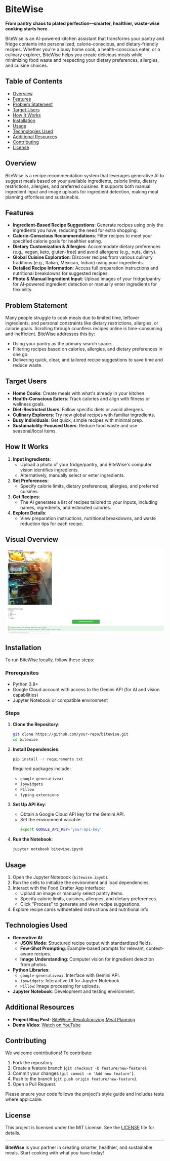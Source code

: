 # BiteWise

**From pantry chaos to plated perfection—smarter, healthier, waste-wise cooking starts here.**

BiteWise is an AI-powered kitchen assistant that transforms your pantry and fridge contents into personalized, calorie-conscious, and dietary-friendly recipes. Whether you're a busy home cook, a health-conscious eater, or a culinary explorer, BiteWise helps you create delicious meals while minimizing food waste and respecting your dietary preferences, allergies, and cuisine choices.

## Table of Contents
- [Overview](#overview)
- [Features](#features)
- [Problem Statement](#problem-statement)
- [Target Users](#target-users)
- [How It Works](#how-it-works)
- [Installation](#installation)
- [Usage](#usage)
- [Technologies Used](#technologies-used)
- [Additional Resources](#additional-resources)
- [Contributing](#contributing)
- [License](#license)

## Overview
BiteWise is a recipe recommendation system that leverages generative AI to suggest meals based on your available ingredients, calorie limits, dietary restrictions, allergies, and preferred cuisines. It supports both manual ingredient input and image uploads for ingredient detection, making meal planning effortless and sustainable.

## Features
- **Ingredient-Based Recipe Suggestions**: Generate recipes using only the ingredients you have, reducing the need for extra shopping.
- **Calorie-Conscious Recommendations**: Filter recipes to meet your specified calorie goals for healthier eating.
- **Dietary Customization & Allergies**: Accommodate dietary preferences (e.g., vegan, keto, gluten-free) and avoid allergens (e.g., nuts, dairy).
- **Global Cuisine Exploration**: Discover recipes from various culinary traditions (e.g., Italian, Mexican, Indian) using your ingredients.
- **Detailed Recipe Information**: Access full preparation instructions and nutritional breakdowns for suggested recipes.
- **Photo & Manual Ingredient Input**: Upload images of your fridge/pantry for AI-powered ingredient detection or manually enter ingredients for flexibility.

## Problem Statement
Many people struggle to cook meals due to limited time, leftover ingredients, and personal constraints like dietary restrictions, allergies, or calorie goals. Scrolling through countless recipes online is time-consuming and inefficient. BiteWise addresses this by:
- Using your pantry as the primary search space.
- Filtering recipes based on calories, allergies, and dietary preferences in one go.
- Delivering quick, clear, and tailored recipe suggestions to save time and reduce waste.

## Target Users
- **Home Cooks**: Create meals with what's already in your kitchen.
- **Health-Conscious Eaters**: Track calories and align with fitness or wellness goals.
- **Diet-Restricted Users**: Follow specific diets or avoid allergens.
- **Culinary Explorers**: Try new global recipes with familiar ingredients.
- **Busy Individuals**: Get quick, simple recipes with minimal prep.
- **Sustainability-Focused Users**: Reduce food waste and use seasonal/local items.

## How It Works
1. **Input Ingredients**:
   - Upload a photo of your fridge/pantry, and BiteWise's computer vision identifies ingredients.
   - Alternatively, manually select or enter ingredients.
2. **Set Preferences**:
   - Specify calorie limits, dietary preferences, allergies, and preferred cuisines.
3. **Get Recipes**:
   - The AI generates a list of recipes tailored to your inputs, including names, ingredients, and estimated calories.
4. **Explore Details**:
   - View preparation instructions, nutritional breakdowns, and waste reduction tips for each recipe.
## Visual Overview
![BiteWise Flow](image_2025-04-20_17-47-05.png)


## Installation
To run BiteWise locally, follow these steps:

### Prerequisites
- Python 3.8+
- Google Cloud account with access to the Gemini API (for AI and vision capabilities)
- Jupyter Notebook or compatible environment

### Steps
1. **Clone the Repository**:
   ```bash
   git clone https://github.com/your-repo/bitewise.git
   cd bitewise
   ```

2. **Install Dependencies**:
   ```bash
   pip install -r requirements.txt
   ```
   Required packages include:
   - `google-generativeai`
   - `ipywidgets`
   - `Pillow`
   - `typing-extensions`

3. **Set Up API Key**:
   - Obtain a Google Cloud API key for the Gemini API.
   - Set the environment variable:
     ```bash
     export GOOGLE_API_KEY='your-api-key'
     ```

4. **Run the Notebook**:
   ```bash
   jupyter notebook bitewise.ipynb
   ```

## Usage
1. Open the Jupyter Notebook (`bitewise.ipynb`).
2. Run the cells to initialize the environment and load dependencies.
3. Interact with the Food Crafter App interface:
   - Upload an image or manually select pantry items.
   - Specify calorie limits, cuisines, allergies, and dietary preferences.
   - Click "Process" to generate and view recipe suggestions.
4. Explore recipe cards withdetailed instructions and nutritional info.

## Technologies Used
- **Generative AI**:
  - **JSON Mode**: Structured recipe output with standardized fields.
  - **Few-Shot Prompting**: Example-based prompts for relevant, context-aware recipes.
  - **Image Understanding**: Computer vision for ingredient detection from photos.
- **Python Libraries**:
  - `google-generativeai`: Interface with Gemini API.
  - `ipywidgets`: Interactive UI for Jupyter Notebook.
  - `Pillow`: Image processing for uploads.
- **Jupyter Notebook**: Development and testing environment.

## Additional Resources
- **Project Blog Post**: [BiteWise: Revolutionizing Meal Planning](https://medium.com/@srastegarnia/bitewise-revolutionizing-meal-planning-with-your-ai-kitchen-assistant-fa76724b6ce9)
- **Demo Video**: [Watch on YouTube](https://www.youtube.com/watch?v=bUXtz69sTOs&t=7s)

## Contributing
We welcome contributions! To contribute:
1. Fork the repository.
2. Create a feature branch (`git checkout -b feature/new-feature`).
3. Commit your changes (`git commit -m 'Add new feature'`).
4. Push to the branch (`git push origin feature/new-feature`).
5. Open a Pull Request.

Please ensure your code follows the project's style guide and includes tests where applicable.

## License
This project is licensed under the MIT License. See the [LICENSE](LICENSE) file for details.

---

**BiteWise** is your partner in creating smarter, healthier, and sustainable meals. Start cooking with what you have today!
